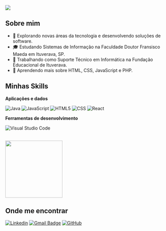 ![](https://komarev.com/ghpvc/?username=iuricode&color=006bed)

## Sobre mim

- 🤔 Explorando novas áreas da tecnologia e desenvolvendo soluções de software.
- 🎓 Estudando Sistemas de Informação na Faculdade Doutor Fransisco Maeda em Ituverava, SP.
- 💼 Trabalhando como Suporte Técnico em Informática na Fundação Educacional de Ituverava.
- 🌱 Aprendendo mais sobre HTML, CSS, JavaScript e PHP.

## Minhas Skills

**Aplicações e dados**

![Java](https://img.shields.io/badge/-Java-333333?style=flat&logo=Java&logoColor=007396)
![JavaScript](https://img.shields.io/badge/-JavaScript-333333?style=flat&logo=javascript)
![HTML5](https://img.shields.io/badge/-HTML5-333333?style=flat&logo=HTML5)
![CSS](https://img.shields.io/badge/-CSS-333333?style=flat&logo=CSS3&logoColor=1572B6)
![React](https://img.shields.io/badge/-React-333333?style=flat&logo=react)

**Ferramentas de desenvolvimento**

![Visual Studio Code](https://img.shields.io/badge/-Visual%20Studio%20Code-333333?style=flat&logo=visual-studio-code&logoColor=007ACC)

<br/>

<a href="https://[github.com/Silveiraah](https://github.com/Silveiraah)" title="Perfil do Silveira">
  <img height="180em" src="https://github-readme-stats.vercel.app/api?username=iuricode&theme=dracula&show_icons=true" />
</a>

## Onde me encontrar

[![Linkedin](https://img.shields.io/badge/-username-blue?style=flat-square&logo=Linkedin&logoColor=white&link=www.linkedin.com/in/eduardo-rego-silveira)](www.linkedin.com/in/eduardo-rego-silveira)
[![Gmail Badge](https://img.shields.io/badge/-edusilverprog@gmail.com-006bed?style=flat-square&logo=Gmail&logoColor=white&link=mailto:edusilverprog@gmail.com)](mailto:edusilverprog@gmail.com)
[![GitHub](https://img.shields.io/github/followers/iuricode?label=follow&style=social)](https://github.com/Silveiraah)
